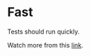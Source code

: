 # Fast

Tests should run quickly.

Watch more from this [link](https://www.youtube.com/watch?v=L0dZ7MmW6xc).
